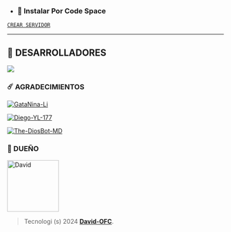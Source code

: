 - ### 📱 Instalar Por Code Space

[`CREAR SERVIDOR`](https://github.com/codespaces/new?skip_quickstart=true&machine=basicLinux32gb&repo=738341999&ref=master&geo=UsEast)
***

## 🌟 DESARROLLADORES
<a href="https://github.com/The-DiosBot-MD/The-SimpleBot-MDV2/graphs/contributors">
<img src="https://contrib.rocks/image?repo=The-DiosBot-MD/The-SimpleBot-MDV2" /> 
</a>

### ☄️ AGRADECIMIENTOS
[![GataNina-Li](https://github.com/GataNina-Li.png?size=100)](https://github.com/GataNina-Li) 

[![Diego-YL-177](https://github.com/Diego-YL-177.png?size=100)](https://github.com/Diego-YL-177) 

[![The-DiosBot-MD](https://github.com/The-DiosBot-MD.png?size=100)](https://github.com/The-DiosBot-MD) 

### 👑 DUEÑO
<a
href="https://github.com/David-OFC"><img src="https://github.com/David-OFC.png" width="120" height="120" alt="David"/></a>
> Tecnologi (s) 2024 **[David-OFC](https://github.com/David-OFC/The-SimpleBot-MDV2)**.
